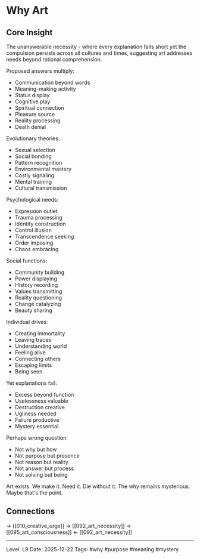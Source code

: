 # Why Art

## Core Insight
The unanswerable necessity - where every explanation falls short yet the compulsion persists across all cultures and times, suggesting art addresses needs beyond rational comprehension.

Proposed answers multiply:
- Communication beyond words
- Meaning-making activity
- Status display
- Cognitive play
- Spiritual connection
- Pleasure source
- Reality processing
- Death denial

Evolutionary theories:
- Sexual selection
- Social bonding
- Pattern recognition
- Environmental mastery
- Costly signaling
- Mental training
- Cultural transmission

Psychological needs:
- Expression outlet
- Trauma processing
- Identity construction
- Control illusion
- Transcendence seeking
- Order imposing
- Chaos embracing

Social functions:
- Community building
- Power displaying
- History recording
- Values transmitting
- Reality questioning
- Change catalyzing
- Beauty sharing

Individual drives:
- Creating immortality
- Leaving traces
- Understanding world
- Feeling alive
- Connecting others
- Escaping limits
- Being seen

Yet explanations fail:
- Excess beyond function
- Uselessness valuable
- Destruction creative
- Ugliness needed
- Failure productive
- Mystery essential

Perhaps wrong question:
- Not why but how
- Not purpose but presence
- Not reason but reality
- Not answer but process
- Not solving but being

Art exists. We make it. Need it. Die without it. The why remains mysterious. Maybe that's the point.

## Connections
→ [[010_creative_urge]]
→ [[092_art_necessity]]
→ [[095_art_consciousness]]
← [[092_art_necessity]]

---
Level: L9
Date: 2025-12-22
Tags: #why #purpose #meaning #mystery